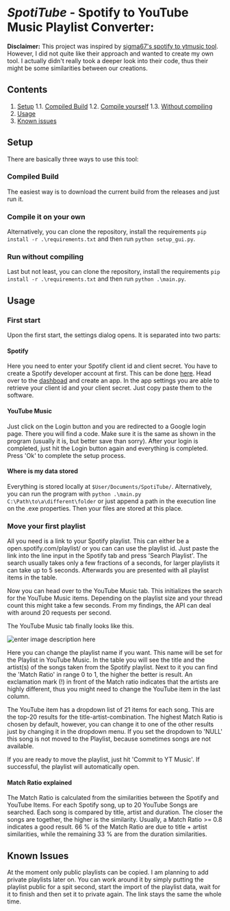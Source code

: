 ﻿# *SpotiTube* - Spotify to YouTube Music Playlist Converter: 

**Disclaimer:** This project was inspired by [sigma67's spotify to ytmusic tool](https://github.com/sigma67/spotify_to_ytmusic). 
However, I did not quite like their approach and wanted to create my own tool. I actually didn't really took a deeper look into their code, thus their might be some similarities between our creations. 

## Contents

 1. [Setup](##Setup)
	 1.1. [Compiled Build](###%20Compiled%20Build) 
	 1.2. [Compile yourself](###%20Compile%20it%20on%20your%20own)
	 1.3. [Without compiling](###%20Run%20without%20compiling)
2. [Usage](##Usage)
3. [Known issues](##Know%20Issues)

## Setup

There are basically three ways to use this tool:

 ### Compiled Build
 The easiest way is to download the current build from the releases and just run it.

### Compile it on your own
Alternatively, you can clone the repository, install the requirements `pip install -r .\requirements.txt` and then run `python setup_gui.py`.

### Run without compiling
Last but not least, you can clone the repository, install the requirements `pip install -r .\requirements.txt` and then run `python .\main.py`.

## Usage
### First start
Upon the first start, the settings dialog opens. 
It is separated into two parts:

#### Spotify
Here you need to enter your Spotify client id and client secret. You have to create a Spotify developer account at first. This can be done [here](https://developer.spotify.com/). Head over to the [dashboad](https://developer.spotify.com/dashboard) and create an app. In the app settings you are able to retrieve your client id and your client secret. Just copy paste them to the software.

#### YouTube Music
 Just click on the Login button and you are redirected to a Google login page. There you will find a code. Make sure it is the same as shown in the program (usually it is, but better save than sorry). After your login is completed, just hit the Login button again and everything is completed. 
 Press 'Ok' to complete the setup process.

#### Where is my data stored
Everything is stored locally at `$User/Documents/SpotiTube/`. Alternatively, you can run the program with `python .\main.py C:\Path\to\a\different\folder` or just append a path in the execution line on the .exe properties. Then your files are stored at this place.

### Move your first playlist
All you need is a link to your Spotify playlist. This can either be a open.spotify.com/playlist/ or you can can use the playlist id. 
Just paste the link into the line input in the Spotify tab and press 'Search Playlist'. The search usually takes only a few fractions of a seconds, for larger playlists it can take up to 5 seconds. 
Afterwards you are presented with all playlist items in the table. 

Now you can head over to the YouTube Music tab. This initializes the search for the YouTube Music items. Depending on the playlist size and your thread count this might take a few seconds. From my findings, the API can deal with around 20 requests per second.

The YouTube Music tab finally looks like this.

![enter image description here](https://imgur.com/5vrGhdv.png)

Here you can change the playlist name if you want. This name will be set for the Playlist in YouTube Music. 
In the table you will see the title and the artist(s) of the songs taken from the Spotify playlist. Next to it you can find the 'Match Ratio' in range 0 to 1, the higher the better is result. An exclamation mark (!) in front of the Match ratio indicates that the artists are highly different, thus you might need to change the YouTube item in the last column. 

The YouTube item has a dropdown list of 21 items for each song. This are the top-20 results for the title-artist-combination. The highest Match Ratio is chosen by default, however, you can change it to one of the other results just by changing it in the dropdown menu. If you set the dropdown to 'NULL' this song is not moved to the Playlist, because sometimes songs are not available. 

If you are ready to move the playlist, just hit 'Commit to YT Music'. If successful, the playlist will automatically open. 

#### Match Ratio explained
The Match Ratio is calculated from the similarities between the Spotify and YouTube Items. For each Spotify song, up to 20 YouTube Songs are searched. Each song is compared by title, artist and duration. The closer the songs are together, the higher is the similarity. Usually, a Match Ratio >= 0.8 indicates a good result. 
66 % of the Match Ratio are due to title + artist similarities, while the remaining 33 % are from the duration similarities. 

## Known Issues
At the moment only public playlists can be copied. I am planning to add private playlists later on. You can work around it by simply putting the playlist public for a spit second, start the import of the playlist data, wait for it to finish and then set it to private again. The link stays the same the whole time. 
